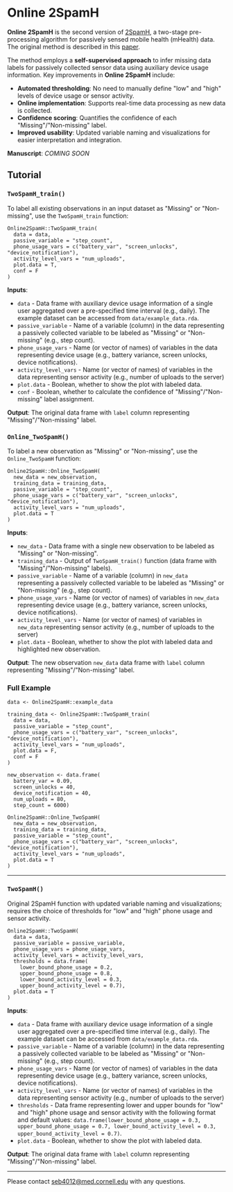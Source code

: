 # Online 2SpamH

**Online 2SpamH** is the second version of [2SpamH](https://github.com/sambanlab/TwoSpamH), a two-stage pre-processing algorithm for passively sensed mobile health (mHealth) data. The original method is described in this [paper](https://pmc.ncbi.nlm.nih.gov/articles/PMC11548539/).

The method employs a **self-supervised approach** to infer missing data labels for passively collected sensor data using auxiliary device usage information. Key improvements in **Online 2SpamH** include:

- **Automated thresholding**: No need to manually define "low" and "high" levels of device usage or sensor activity.
- **Online implementation**: Supports real-time data processing as new data is collected.
- **Confidence scoring**: Quantifies the confidence of each "Missing"/"Non-missing" label.
- **Improved usability**: Updated variable naming and visualizations for easier interpretation and integration.

**Manuscript**: *COMING SOON*

## Tutorial

### `TwoSpamH_train()`

To label all existing observations in an input dataset as "Missing" or "Non-missing", use the `TwoSpamH_train` function:

```
Online2SpamH::TwoSpamH_train(
  data = data, 
  passive_variable = "step_count", 
  phone_usage_vars = c("battery_var", "screen_unlocks", "device_notification"), 
  activity_level_vars = "num_uploads",
  plot.data = T,
  conf = F
)
```
**Inputs**:
* `data` - Data frame with auxiliary device usage information of a single user aggregated over a pre-specified time interval (e.g., daily). The example dataset can be accessed from `data/example_data.rda`.
* `passive_variable` - Name of a variable (column) in the data representing a passively collected variable to be labeled as "Missing" or "Non-missing" (e.g., step count).
* `phone_usage_vars` - Name (or vector of names) of variables in the data representing device usage (e.g., battery variance, screen unlocks, device notifications).
* `activity_level_vars` - Name (or vector of names) of variables in the data representing sensor activity (e.g., number of uploads to the server)
* `plot.data` - Boolean, whether to show the plot with labeled data.
* `conf` - Boolean, whether to calculate the confidence of "Missing"/"Non-missing" label assignment.

**Output**: The original data frame with `label` column representing "Missing"/"Non-missing" label.

### `Online_TwoSpamH()`

To label a new observation as "Missing" or "Non-missing", use the `Online_TwoSpamH` function:
```
Online2SpamH::Online_TwoSpamH(
  new_data = new_observation,
  training_data = training_data,
  passive_variable = "step_count", 
  phone_usage_vars = c("battery_var", "screen_unlocks", "device_notification"), 
  activity_level_vars = "num_uploads",
  plot.data = T
)

```
**Inputs**:
* `new_data` - Data frame with a single new observation to be labeled as "Missing" or "Non-missing".
* `training_data` - Output of `TwoSpamH_train()` function (data frame with "Missing"/"Non-missing" labels).
* `passive_variable` - Name of a variable (column) in `new_data` representing a passively collected variable to be labeled as "Missing" or "Non-missing" (e.g., step count).
* `phone_usage_vars` - Name (or vector of names) of variables in `new_data` representing device usage (e.g., battery variance, screen unlocks, device notifications).
* `activity_level_vars` - Name (or vector of names) of variables in `new_data` representing sensor activity (e.g., number of uploads to the server)
* `plot.data` - Boolean, whether to show the plot with labeled data and highlighted new observation.

**Output**: The new observation `new_data` data frame with `label` column representing "Missing"/"Non-missing" label.

### Full Example

```
data <- Online2SpamH::example_data

training_data <- Online2SpamH::TwoSpamH_train(
  data = data, 
  passive_variable = "step_count", 
  phone_usage_vars = c("battery_var", "screen_unlocks", "device_notification"), 
  activity_level_vars = "num_uploads",
  plot.data = F,
  conf = F
)

new_observation <- data.frame(
  battery_var = 0.09,
  screen_unlocks = 40,
  device_notification = 40, 
  num_uploads = 80,
  step_count = 6000)

Online2SpamH::Online_TwoSpamH(
  new_data = new_observation,
  training_data = training_data,
  passive_variable = "step_count", 
  phone_usage_vars = c("battery_var", "screen_unlocks", "device_notification"), 
  activity_level_vars = "num_uploads",
  plot.data = T
)

```
---

### `TwoSpamH()`

Original 2SpamH function with updated variable naming and visualizations; requires the choice of thresholds for "low" and "high" phone usage and sensor activity.

```
Online2SpamH::TwoSpamH(
  data = data, 
  passive_variable = passive_variable, 
  phone_usage_vars = phone_usage_vars, 
  activity_level_vars = activity_level_vars,
  thresholds = data.frame( 
    lower_bound_phone_usage = 0.2, 
    upper_bound_phone_usage = 0.8, 
    lower_bound_activity_level = 0.3,
    upper_bound_activity_level = 0.7),
  plot.data = T
)
```

**Inputs**:
* `data` - Data frame with auxiliary device usage information of a single user aggregated over a pre-specified time interval (e.g., daily). The example dataset can be accessed from `data/example_data.rda`.
* `passive_variable` - Name of a variable (column) in the data representing a passively collected variable to be labeled as "Missing" or "Non-missing" (e.g., step count).
* `phone_usage_vars` - Name (or vector of names) of variables in the data representing device usage (e.g., battery variance, screen unlocks, device notifications).
* `activity_level_vars` - Name (or vector of names) of variables in the data representing sensor activity (e.g., number of uploads to the server)
* `thresholds` - Data frame representing lower and upper bounds for "low" and "high" phone usage and sensor activity with the following format and default values: `data.frame(lower_bound_phone_usage = 0.3, upper_bound_phone_usage = 0.7, lower_bound_activity_level = 0.3, upper_bound_activity_level = 0.7)`.
* `plot.data` - Boolean, whether to show the plot with labeled data.

**Output**: The original data frame with `label` column representing "Missing"/"Non-missing" label.

---
Please contact seb4012@med.cornell.edu with any questions.
